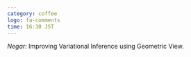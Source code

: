 ```yaml
---
category: coffee
logo: fa-comments
time: 16:30 JST
---
```


*Negar:* Improving Variational Inference using Geometric View.
